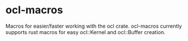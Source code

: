 # ocl-macros

Macros for easier/faster working with the ocl crate. ocl-macros currently supports rust macros for easy ocl::Kernel and ocl::Buffer creation.